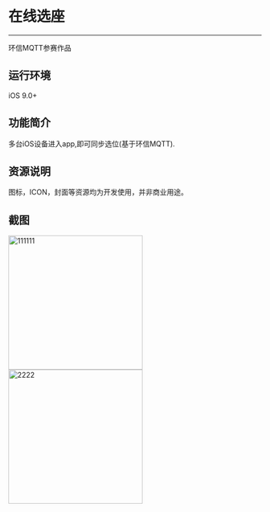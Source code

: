 # 在线选座

*******************
环信MQTT参赛作品

## 运行环境
iOS 9.0+

## 功能简介
多台iOS设备进入app,即可同步选位(基于环信MQTT).

## 资源说明
图标，ICON，封面等资源均为开发使用，并非商业用途。

## 截图
<img width="267" alt="111111" src="https://user-images.githubusercontent.com/15797691/129843014-d7bd34b8-12ad-4013-9716-fcdbed194070.png">
<img width="267" alt="2222" src="https://user-images.githubusercontent.com/15797691/130043225-1927ee2e-2886-488e-a622-19b2aee4c1b2.png">









